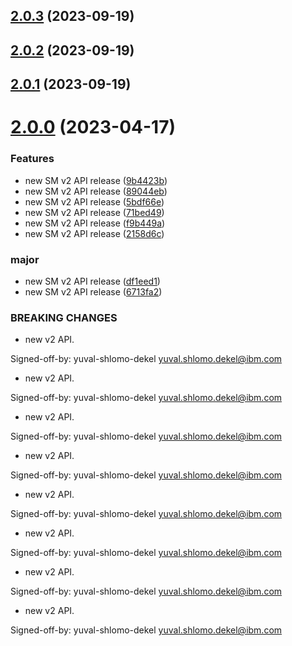 ## [2.0.3](https://github.com/IBM/secrets-manager-java-sdk/compare/v2.0.2...v2.0.3) (2023-09-19)

## [2.0.2](https://github.com/IBM/secrets-manager-java-sdk/compare/v2.0.1...v2.0.2) (2023-09-19)

## [2.0.1](https://github.com/IBM/secrets-manager-java-sdk/compare/v2.0.0...v2.0.1) (2023-09-19)

# [2.0.0](https://github.com/IBM/secrets-manager-java-sdk/compare/v1.0.57...v2.0.0) (2023-04-17)


### Features

* new SM v2 API release ([9b4423b](https://github.com/IBM/secrets-manager-java-sdk/commit/9b4423b97d50334a597b153dffec290f400eeb37))
* new SM v2 API release ([89044eb](https://github.com/IBM/secrets-manager-java-sdk/commit/89044ebb6227ec3c34c5da9dbc60019dbab5472d))
* new SM v2 API release ([5bdf66e](https://github.com/IBM/secrets-manager-java-sdk/commit/5bdf66e11c07ceca114ee641d26142c404dababc))
* new SM v2 API release ([71bed49](https://github.com/IBM/secrets-manager-java-sdk/commit/71bed493e5db92a1a755f4eba42479077fe99834))
* new SM v2 API release ([f9b449a](https://github.com/IBM/secrets-manager-java-sdk/commit/f9b449ae63ff50d236f77020b91089cac08f6e2a))
* new SM v2 API release ([2158d6c](https://github.com/IBM/secrets-manager-java-sdk/commit/2158d6c641078cc80a523f4eb581fb0cafe6cbb2))


### major

* new SM v2 API release ([df1eed1](https://github.com/IBM/secrets-manager-java-sdk/commit/df1eed1f8dbf9672a7012a670f94368742189a1e))
* new SM v2 API release ([6713fa2](https://github.com/IBM/secrets-manager-java-sdk/commit/6713fa2cd74feef60b80bca22100bf9186420806))


### BREAKING CHANGES

* new v2 API.

Signed-off-by: yuval-shlomo-dekel <yuval.shlomo.dekel@ibm.com>
* new v2 API.

Signed-off-by: yuval-shlomo-dekel <yuval.shlomo.dekel@ibm.com>
* new v2 API.

Signed-off-by: yuval-shlomo-dekel <yuval.shlomo.dekel@ibm.com>
* new v2 API.

Signed-off-by: yuval-shlomo-dekel <yuval.shlomo.dekel@ibm.com>
* new v2 API.

Signed-off-by: yuval-shlomo-dekel <yuval.shlomo.dekel@ibm.com>
* new v2 API.

Signed-off-by: yuval-shlomo-dekel <yuval.shlomo.dekel@ibm.com>
* new v2 API.

Signed-off-by: yuval-shlomo-dekel <yuval.shlomo.dekel@ibm.com>
* new v2 API.

Signed-off-by: yuval-shlomo-dekel <yuval.shlomo.dekel@ibm.com>
